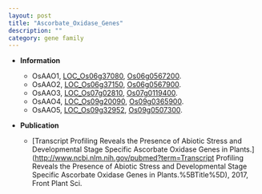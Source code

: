 ```yaml
---
layout: post
title: "Ascorbate_Oxidase_Genes"
description: ""
category: gene family
---
```


* **Information**  
    + OsAAO1, [LOC_Os06g37080](http://rice.plantbiology.msu.edu/cgi-bin/ORF_infopage.cgi?orf=LOC_Os06g37080), [Os06g0567200](http://rapdb.dna.affrc.go.jp/viewer/gbrowse_details/irgsp1?name=Os06g0567200).
    + OsAAO2, [LOC_Os06g37150](http://rice.plantbiology.msu.edu/cgi-bin/ORF_infopage.cgi?orf=LOC_Os06g37150), [Os06g0567900](http://rapdb.dna.affrc.go.jp/viewer/gbrowse_details/irgsp1?name=Os06g0567900).
    + OsAAO3, [LOC_Os07g02810](http://rice.plantbiology.msu.edu/cgi-bin/ORF_infopage.cgi?orf=LOC_Os07g02810), [Os07g0119400](http://rapdb.dna.affrc.go.jp/viewer/gbrowse_details/irgsp1?name=Os07g0119400).
    + OsAAO4, [LOC_Os09g20090](http://rice.plantbiology.msu.edu/cgi-bin/ORF_infopage.cgi?orf=LOC_Os09g20090), [Os09g0365900](http://rapdb.dna.affrc.go.jp/viewer/gbrowse_details/irgsp1?name=Os09g0365900).
    + OsAAO5, [LOC_Os09g32952](http://rice.plantbiology.msu.edu/cgi-bin/ORF_infopage.cgi?orf=LOC_Os09g32952), [Os09g0507300](http://rapdb.dna.affrc.go.jp/viewer/gbrowse_details/irgsp1?name=Os09g0507300).

* **Publication**  
    + [Transcript Profiling Reveals the Presence of Abiotic Stress and Developmental Stage Specific Ascorbate Oxidase Genes in Plants.](http://www.ncbi.nlm.nih.gov/pubmed?term=Transcript Profiling Reveals the Presence of Abiotic Stress and Developmental Stage Specific Ascorbate Oxidase Genes in Plants.%5BTitle%5D), 2017, Front Plant Sci.


